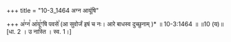+++
title = "10-3_1464 अग्न आयूंषि"

+++
अ꣢ग्न꣣ आ꣡यू꣢ꣳषि पवसे꣣ (आ सुवोर्जं इषं च नः। आरे बाधस्व दुच्छुनाम् )* ॥ 10-3:1464 ॥ ॥10 (य)॥ [धा. 2 । उ नास्ति । स्व. 1।]